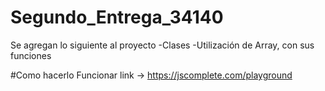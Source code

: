 # Segundo_Entrega_34140
Se agregan lo siguiente al proyecto
-Clases
-Utilización de Array, con sus funciones

#Como hacerlo Funcionar
link -> https://jscomplete.com/playground
